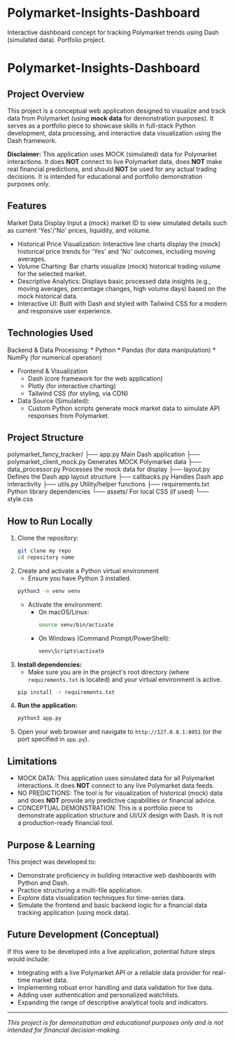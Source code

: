 # Polymarket-Insights-Dashboard
Interactive dashboard concept for tracking Polymarket trends using Dash (simulated data). Portfolio project.

# Polymarket-Insights-Dashboard 

## Project Overview

This project is a conceptual web application designed to visualize and track data from Polymarket (using **mock data** for demonstration purposes). It serves as a portfolio piece to showcase skills in full-stack Python development, data processing, and interactive data visualization using the Dash framework.

**Disclaimer:** This application uses MOCK (simulated) data for Polymarket interactions. It does **NOT** connect to live Polymarket data, does **NOT** make real financial predictions, and should **NOT** be used for any actual trading decisions. It is intended for educational and portfolio demonstration purposes only.

## Features
Market Data Display Input a (mock) market ID to view simulated details such as current 'Yes'/'No' prices, liquidity, and volume.
* Historical Price Visualization: Interactive line charts display the (mock) historical price trends for 'Yes' and 'No' outcomes, including moving averages.
* Volume Charting: Bar charts visualize (mock) historical trading volume for the selected market.
* Descriptive Analytics: Displays basic processed data insights (e.g., moving averages, percentage changes, high volume days) based on the mock historical data.
* Interactive UI: Built with Dash and styled with Tailwind CSS for a modern and responsive user experience.

## Technologies Used

 Backend & Data Processing:
    * Python
    * Pandas (for data manipulation)
    * NumPy (for numerical operation)
* Frontend & Visualization
    * Dash (core framework for the web application)
    * Plotly (for interactive charting)
    * Tailwind CSS (for styling, via CDN)
* Data Source (Simulated):
    * Custom Python scripts generate mock market data to simulate API responses from Polymarket.

## Project Structure

polymarket_fancy_tracker/
├── app.py                  Main Dash application
├── polymarket_client_mock.py  Generates MOCK Polymarket data
├── data_processor.py       Processes the mock data for display
├── layout.py               Defines the Dash app layout structure
├── callbacks.py            Handles Dash app interactivity
├── utils.py                Utility/helper functions
├── requirements.txt        Python library dependencies
└── assets/                 For local CSS (if used)
    └── style.css

## How to Run Locally

1.  Clone the repository:
    ```bash
    git clone my repo
    cd repository name
    ```
2.  Create and activate a Python virtual environment
    * Ensure you have Python 3 installed.
    ```bash
    python3 -m venv venv
    ```
    * Activate the environment:
        * On macOS/Linux:
            ```bash
            source venv/bin/activate
            ```
        * On Windows (Command Prompt/PowerShell):
            ```bash
            venv\Scripts\activate
            ```
3.  **Install dependencies:**
    * Make sure you are in the project's root directory (where `requirements.txt` is located) and your virtual environment is active.
    ```bash
    pip install -r requirements.txt
    ```
4.  **Run the application:**
    ```bash
    python3 app.py
    ```
5.  Open your web browser and navigate to `http://127.0.0.1:8051` (or the port specified in `app.py`).

## Limitations

* MOCK DATA: This application uses simulated data for all Polymarket interactions. It does **NOT** connect to any live Polymarket data feeds.
* NO PREDICTIONS: The tool is for visualization of historical (mock) data and does **NOT** provide any predictive capabilities or financial advice.
* CONCEPTUAL DEMONSTRATION: This is a portfolio piece to demonstrate application structure and UI/UX design with Dash. It is not a production-ready financial tool.

## Purpose & Learning

This project was developed to:
* Demonstrate proficiency in building interactive web dashboards with Python and Dash.
* Practice structuring a multi-file application.
* Explore data visualization techniques for time-series data.
* Simulate the frontend and basic backend logic for a financial data tracking application (using mock data).

## Future Development (Conceptual)

If this were to be developed into a live application, potential future steps would include:
* Integrating with a live Polymarket API or a reliable data provider for real-time market data.
* Implementing robust error handling and data validation for live data.
* Adding user authentication and personalized watchlists.
* Expanding the range of descriptive analytical tools and indicators.

---
*This project is for demonstration and educational purposes only and is not intended for financial decision-making.*
